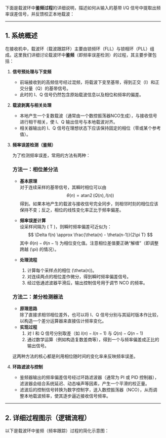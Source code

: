 下面是载波环中**鉴频过程**的详细说明，描述如何从输入的基带 I/Q 信号中提取出频率误差信号，并反馈校正本地载波：

---

## 1. 系统概述

在接收机中，载波环（载波跟踪环）主要由锁频环（FLL）与锁相环（PLL）组成。这里我们详细讨论载波环中**鉴频**（即频率误差检测）的过程，其主要步骤包括：

1. **信号预处理与下变频**  
   - 前端接收到的高频信号经过混频，将载波下变至基带，得到正交（I）和正交分量（Q）的基带信号。  
   - 此时的 I、Q 信号仍然包含原始载波信息以及相位和频率的偏差。

2. **载波剥离与相关处理**  
   - 本地产生一个复数载波（通常由一个数控振荡器NCO生成），与接收信号进行相干相关，使 I、Q 输出信号与本地载波对齐。  
   - 相关器输出的 I、Q 信号在理想状态下应该保持固定的相位（零或某个参考值）。

3. **频率误差检测（鉴频）**

   为了检测频率误差，常用的方法有两种：
   
   ### 方法一：相位差分法
   - **基本原理**  
     对于连续采样的基带信号，其瞬时相位可以由
     $$
     \theta(n) = \operatorname{atan2}\left(Q(n), I(n)\right)
     $$
     得到。如果本地产生的载波与接收信号完全同步，则相邻时刻的相位应该保持不变；反之，相位的线性变化率正比于频率偏差。
     
   - **频率误差计算**  
     设采样间隔为 \( T \)，则瞬时频率偏差可近似为：
     $$
     \Delta f(n) \approx \frac{\theta(n) - \theta(n-1)}{2\pi T}
     $$
     其中 $\theta(n) - \theta(n-1)$ 为相位变化值。注意相位差值要正确“解缠”（即调整跨越 \(\pi\) 的情况）。
     
   - **处理流程**  
     1. 计算每个采样点的相位 \(\theta(n)\)。  
     2. 对连续两点的相位差作微分，得到瞬时频率偏差信号。  
     3. 经过低通滤波器平滑后，输出控制信号用于调节 NCO 的频率。

   ### 方法二：差分检测器法
   - **原理思路**  
     除了直接求相邻相位差外，也可以将 I、Q 信号分别与其延时版本作比较，以构造一个差分运算器来直接估计频率变化。  
   - **实现过程**  
     1. 对 I 和 Q 信号分别取差（如 $I(n) - I(n-1)$ 与 $Q(n) - Q(n-1)$  
     2. 通过数学运算（例如构造复数差商等），得到一个与频率偏差成正比的输出信号。  
     
   这两种方法的核心都是利用相位随时间的变化率来反映频率误差。

4. **环路滤波与控制**
   - 鉴频器输出的频率偏差信号经过环路滤波器（通常为 PI 或 PID 控制器），滤波器会结合系统延迟、动态噪声等因素，产生一个平滑的校正量。  
   - 滤波后的控制信号转换为数字控制字，送入数控振荡器（NCO），从而调整本地载波频率，使其逐步逼近接收信号频率。

---

## 2. 详细过程图示（逻辑流程）

以下是载波环中鉴频（频率跟踪）过程的简化示意图：

